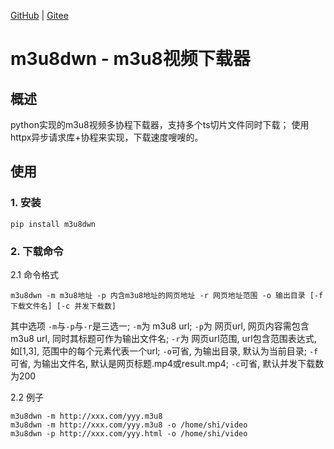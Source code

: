 [GitHub](https://github.com/shigebeyond/m3u8dwn) | [Gitee](https://gitee.com/shigebeyond/m3u8dwn)

# m3u8dwn - m3u8视频下载器
## 概述
python实现的m3u8视频多协程下载器，支持多个ts切片文件同时下载；
使用httpx异步请求库+协程来实现，下载速度嗖嗖的。

## 使用
### 1. 安装
```
pip install m3u8dwn
```

### 2. 下载命令
2.1 命令格式
```
m3u8dwn -m m3u8地址 -p 内含m3u8地址的网页地址 -r 网页地址范围 -o 输出目录 [-f 下载文件名] [-c 并发下载数] 
```

其中选项
`-m`与`-p`与`-r`是三选一;
`-m`为 m3u8 url;
`-p`为 网页url, 网页内容需包含m3u8 url, 同时其标题可作为输出文件名;
`-r`为 网页url范围, url包含范围表达式, 如[1,3], 范围中的每个元素代表一个url;
`-o`可省, 为输出目录, 默认为当前目录;
`-f`可省, 为输出文件名, 默认是网页标题.mp4或result.mp4;
`-c`可省, 默认并发下载数为200

2.2 例子
```
m3u8dwn -m http://xxx.com/yyy.m3u8
m3u8dwn -m http://xxx.com/yyy.m3u8 -o /home/shi/video
m3u8dwn -p http://xxx.com/yyy.html -o /home/shi/video
```